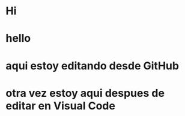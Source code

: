 # Hi
# hello
# aqui estoy editando desde GitHub
# otra vez estoy aqui despues de editar en Visual Code
